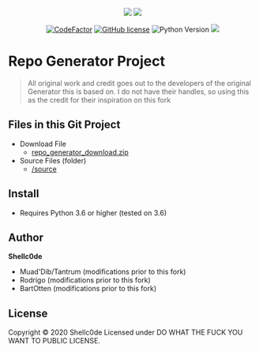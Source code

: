 <p align="center">
  <img src="https://forthebadge.com/images/badges/made-with-python.svg">
  <img src="https://forthebadge.com/images/badges/powered-by-coffee.svg">
</p>
<p align="center">
  <a href="https://www.codefactor.io/repository/github/shellc0de27/repo-generator"><img src="https://www.codefactor.io/repository/github/shellc0de27/repo-generator/badge" alt="CodeFactor" /></a>
  <a href="https://github.com/shellc0de27/Repo-Generator/blob/master/LICENSE.md"><img alt="GitHub license" src="https://img.shields.io/github/license/shellc0de27/Repo-Generator"></a>
  <img alt="Python Version" src="https://img.shields.io/pypi/pyversions/pytt">
  <img src="https://img.shields.io/badge/Tested%20on-Arch%20Linux%20%7C%20Windows%2010-blue">
</p>



# Repo Generator Project

> All original work and credit goes out to the developers of the original Generator this is based on. I do not have their handles, so using this as the credit for their inspiration on this fork

## Files in this Git Project

- Download File
    - [repo_generator_download.zip](https://github.com/shellc0de27/Repo-Generator/raw/master/repo_generator_download.zip)
- Source Files (folder)
    - [/source](https://github.com/shellc0de27/Repo-Generator/tree/master/source)

## Install

- Requires Python 3.6 or higher (tested on 3.6)

## Author

**Shellc0de**

* Muad'Dib/Tantrum (modifications prior to this fork)
* Rodrigo (modifications prior to this fork)
* BartOtten (modifications prior to this fork)

## License

Copyright © 2020 Shellc0de
Licensed under DO WHAT THE FUCK YOU WANT TO PUBLIC LICENSE.
